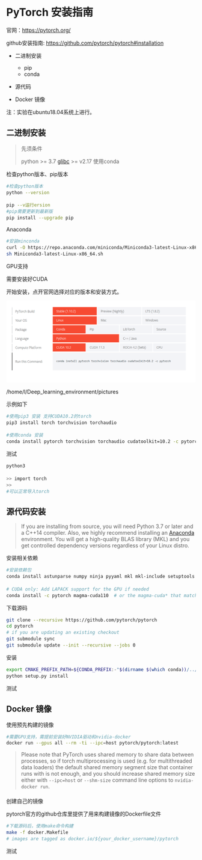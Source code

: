 #  PyTorch 安装指南

官网：https://pytorch.org/

github安装指南: https://github.com/pytorch/pytorch#installation



- 二进制安装
  - pip
  - conda

- 源代码

- Docker 镜像



注：实验在ubuntu18.04系统上进行。

## 二进制安装

> 先须条件
>
> python >= 3.7
>  [glibc](https://www.gnu.org/software/libc/) >= v2.17
>  使用conda

检查python版本、pip版本
```sh
#检查python版本
python --version

pip --v运行ersion
#pip需要更新到最新版
pip install --upgrade pip
```



Anaconda

```sh
#安装minconda
curl -O https://repo.anaconda.com/miniconda/Miniconda3-latest-Linux-x86_64.sh
sh Miniconda3-latest-Linux-x86_64.sh
```



GPU支持

需要安装好CUDA



开始安装，点开官网选择对应的版本和安装方式。

![](./pictures/pytorch安装选项.png)









/home/l/Deep_learning_environment/pictures

示例如下

```sh
#使用pip3 安装 支持CUDA10.2的torch
pip3 install torch torchvision torchaudio

#使用conda 安装
conda install pytorch torchvision torchaudio cudatoolkit=10.2 -c pytorch

```



测试

```sh
python3

>> import torch
>>
#可以正常导入torch
```







## 源代码安装

> If you are installing from source, you will need Python 3.7 or later and a C++14 compiler. Also, we highly recommend installing an [Anaconda](https://www.anaconda.com/distribution/#download-section) environment. You will get a high-quality BLAS library (MKL) and you get controlled dependency versions regardless of your Linux distro.

安装相关依赖

```sh
#安装依赖包
conda install astunparse numpy ninja pyyaml mkl mkl-include setuptools cmake cffi typing_extensions future six requests dataclasses

# CUDA only: Add LAPACK support for the GPU if needed
conda install -c pytorch magma-cuda110  # or the magma-cuda* that matches your CUDA version from https://anaconda.org/pytorch/repo

```



下载源码

```sh
git clone --recursive https://github.com/pytorch/pytorch
cd pytorch
# if you are updating an existing checkout
git submodule sync
git submodule update --init --recursive --jobs 0
```

安装

```sh
export CMAKE_PREFIX_PATH=${CONDA_PREFIX:-"$(dirname $(which conda))/../"}
python setup.py install
```



测试



## Docker 镜像

使用预先构建的镜像

```sh
#需要GPU支持，需提前安装好NVIDIA驱动和nvidia-docker
docker run --gpus all --rm -ti --ipc=host pytorch/pytorch:latest
```

>Please note that PyTorch uses shared memory to share data between processes, so if torch multiprocessing is used (e.g. for multithreaded data loaders) the default shared memory segment size that container runs with is not enough, and you should increase shared memory size either with `--ipc=host` or `--shm-size` command line options to `nvidia-docker run`.

#### 

创建自己的镜像

pytorch官方的github仓库里提供了用来构建镜像的Dockerfile文件

```sh
#下载源码后，使用make命令构建
make -f docker.Makefile
# images are tagged as docker.io/${your_docker_username}/pytorch
```



测试



